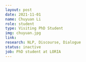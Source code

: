 ```yaml
---
layout: post
date: 2021-11-01
name: Chuyuan Li
role: student
type: Visiting PhD Student
img: chuyuan.jpg
link: 
research: NLP, Discourse, Dialogue
status: inactive
job: PhD student at LORIA
---
```

